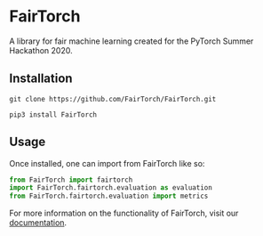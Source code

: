 # FairTorch
A library for fair machine learning created for the PyTorch Summer Hackathon 2020.

## Installation
``git clone https://github.com/FairTorch/FairTorch.git``

``pip3 install FairTorch``

## Usage
Once installed, one can import from FairTorch like so:
```python
from FairTorch import fairtorch
import FairTorch.fairtorch.evaluation as evaluation
from FairTorch.fairtorch.evaluation import metrics
```

For more information on the functionality of FairTorch, visit our [documentation](https://fairtorch.github.io/FairTorch).
